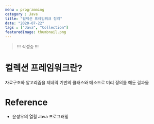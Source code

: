```yaml
---
menu : programming
category : Java
title: "컬렉션 프레임워크 정리"
date: "2020-07-22"
tags : ["Java", "Collection"]
featuredImage: thumbnail.png
---
```


> !!! 작성중 !!!

# 컬렉션 프레임워크란?
자료구조와 알고리즘을 제네릭 기반의 클래스와 메소드로 미리 정의를 해둔 결과물

# Reference 
- 윤성우의 열혈 Java 프로그래밍